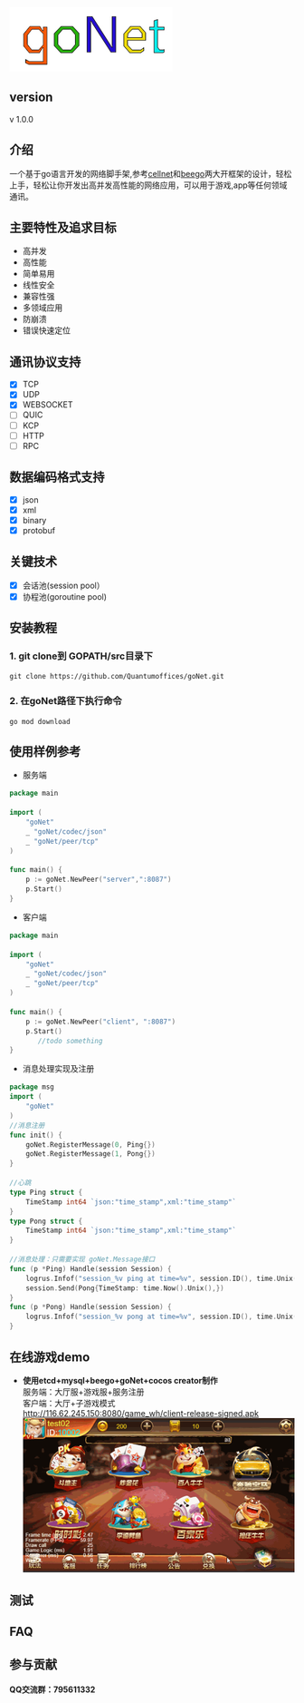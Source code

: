 
![goNetlogo](./logo.jpg)
## version
 v 1.0.0
## 介绍
一个基于go语言开发的网络脚手架,参考[cellnet](https://github.com/davyxu/cellnet)和[beego](https://github.com/astaxie/beego)两大开框架的设计，轻松上手，轻松让你开发出高并发高性能的网络应用，可以用于游戏,app等任何领域通讯。

## 主要特性及追求目标
- 高并发
- 高性能
- 简单易用
- 线性安全
- 兼容性强
- 多领域应用
- 防崩溃
- 错误快速定位

## 通讯协议支持
- [x] TCP
- [x] UDP
- [x] WEBSOCKET
- [ ] QUIC
- [ ] KCP
- [ ] HTTP
- [ ] RPC
## 数据编码格式支持
- [x] json
- [x] xml
- [x] binary
- [x] protobuf

## 关键技术
- [x] 会话池(session pool）
- [x] 协程池(goroutine pool)

## 安装教程
### **1.** git clone到 GOPATH/src目录下

```
git clone https://github.com/Quantumoffices/goNet.git
```
### **2.** 在goNet路径下执行命令

```
go mod download
```

## 使用样例参考
- 服务端
```go
package main

import (
	"goNet"
	_ "goNet/codec/json"
	_ "goNet/peer/tcp"
)

func main() {
	p := goNet.NewPeer("server",":8087")
	p.Start()
}

```
- 客户端
```go
package main

import (
	"goNet"
	_ "goNet/codec/json"
	_ "goNet/peer/tcp"
)

func main() {
	p := goNet.NewPeer("client", ":8087")
	p.Start()
       //todo something
}
```
- 消息处理实现及注册
```go
package msg
import (
	"goNet"
)
//消息注册
func init() {
	goNet.RegisterMessage(0, Ping{})
	goNet.RegisterMessage(1, Pong{})
}

//心跳
type Ping struct {
	TimeStamp int64 `json:"time_stamp",xml:"time_stamp"`
}
type Pong struct {
	TimeStamp int64 `json:"time_stamp",xml:"time_stamp"`
}

//消息处理：只需要实现 goNet.Message接口
func (p *Ping) Handle(session Session) {
	logrus.Infof("session_%v ping at time=%v", session.ID(), time.Unix(p.TimeStamp, 0).String())
	session.Send(Pong{TimeStamp: time.Now().Unix(),})
}
func (p *Pong) Handle(session Session) {
	logrus.Infof("session_%v pong at time=%v", session.ID(), time.Unix(p.TimeStamp, 0).String())
}
```
## 在线游戏demo
- **使用etcd+mysql+beego+goNet+cocos creator制作**  
服务端：大厅服+游戏服+服务注册  
客户端：大厅+子游戏模式  
http://116.62.245.150:8080/game_wh/client-release-signed.apk
![display](./display_lkby.gif)
## 测试
## FAQ
## 参与贡献

#### QQ交流群：795611332

